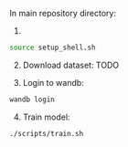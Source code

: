 In main repository directory:



1. 
```bash
source setup_shell.sh
```

2. Download dataset:
TODO

3. Login to wandb:

```bash
wandb login 
```

4. Train model:
```bash
./scripts/train.sh
```
